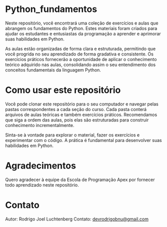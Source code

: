 # Python_fundamentos

Neste repositório, você encontrará uma coleção de exercícios e aulas que abrangem os fundamentos do Python. Estes materiais foram criados para ajudar os estudantes e entusiastas da programação a aprender e aprimorar suas habilidades em Python.

As aulas estão organizadas de forma clara e estruturada, permitindo que você progrida no seu aprendizado de forma gradativa e consistente. Os exercícios práticos fornecerão a oportunidade de aplicar o conhecimento teórico adquirido nas aulas, consolidando assim o seu entendimento dos conceitos fundamentais da linguagem Python.

# Como usar este repositório

Você pode clonar este repositório para o seu computador e navegar pelas pastas correspondentes a cada seção do curso. Cada pasta conterá arquivos de aulas teóricas e também exercícios práticos. Recomendamos que siga a ordem das aulas, pois elas são estruturadas para construir conhecimento incrementalmente.

Sinta-se à vontade para explorar o material, fazer os exercícios e experimentar com o código. A prática é fundamental para desenvolver suas habilidades em Python.

# Agradecimentos
Quero agradecer à equipe da Escola de Programação Apex por fornecer todo aprendizado neste repositório.

# Contato 

Autor: Rodrigo Joel Luchtenberg
Contato: devrodrigobnu@gmail.com
